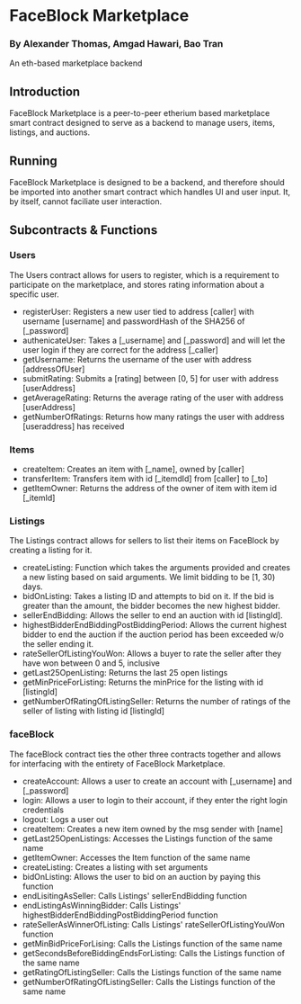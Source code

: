 # FaceBlock Marketplace
### By Alexander Thomas, Amgad Hawari, Bao Tran
An eth-based marketplace backend

## Introduction
FaceBlock Marketplace is a peer-to-peer etherium based marketplace smart contract designed to serve as a backend to manage users, items, listings, and auctions.

## Running
FaceBlock Marketplace is designed to be a backend, and therefore should be imported into another smart contract which handles UI and user input. It, by itself, cannot faciliate user interaction.

## Subcontracts & Functions

### Users
The Users contract allows for users to register, which is a requirement to participate on the marketplace, and stores rating information about a specific user.

- registerUser: Registers a new user tied to address [caller] with username [username] and passwordHash of the SHA256 of [_password]
- authenicateUser: Takes a [_username] and [_password] and will let the user login if they are correct for the address [_caller]
- getUsername: Returns the username of the user with address [addressOfUser]
- submitRating: Submits a [rating] between [0, 5] for user with address [userAddress]
- getAverageRating: Returns the average rating of the user with address [userAddress]
- getNumberOfRatings: Returns how many ratings the user with address [useraddress] has received

### Items
- createItem: Creates an item with [_name], owned by [caller]
- transferItem: Transfers item with id [_itemdId] from [caller] to [_to]
- getItemOwner: Returns the address of the owner of item with item id [_itemId]


### Listings
The Listings contract allows for sellers to list their items on FaceBlock by creating a listing for it.

- createListing: Function which takes the arguments provided and creates a new listing based on said arguments. We limit bidding to be [1, 30) days.
- bidOnListing: Takes a listing ID and attempts to bid on it. If the bid is greater than the amount, the bidder becomes the new highest bidder.
- sellerEndBidding: Allows the seller to end an auction with id [listingId].
- highestBidderEndBiddingPostBiddingPeriod: Allows the current highest bidder to end the auction if the auction period has been exceeded w/o the seller ending it.
- rateSellerOfListingYouWon: Allows a buyer to rate the seller after they have won between 0 and 5, inclusive
- getLast25OpenListing: Returns the last 25 open listings
- getMinPriceForListing: Returns the minPrice for the listing with id [listingId]
- getNumberOfRatingOfListingSeller: Returns the number of ratings of the seller of listing with listing id [listingId]

### faceBlock
The faceBlock contract ties the other three contracts together and allows for interfacing with the entirety of FaceBlock Marketplace.

- createAccount: Allows a user to create an account with [_username] and [_password]
- login: Allows a user to login to their account, if they enter the right login credentials
- logout: Logs a user out
- createItem: Creates a new item owned by the msg sender with [name]
- getLast25OpenListings: Accesses the Listings function of the same name
- getItemOwner: Accesses the Item function of the same name
- createListing: Creates a listing with set arguments
- bidOnListing: Allows the user to bid on an auction by paying this function
- endLisitingAsSeller: Calls Listings' sellerEndBidding function
- endListingAsWinningBidder: Calls Listings' highestBidderEndBiddingPostBiddingPeriod function
- rateSellerAsWinnerOfListing: Calls Listings' rateSellerOfListingYouWon function
- getMinBidPriceForLising: Calls the Listings function of the same name
- getSecondsBeforeBiddingEndsForListing: Calls the Listings function of the same name
- getRatingOfListingSeller: Calls the Listings function of the same name
- getNumberOfRatingOfListingSeller: Calls the Listings function of the same name


